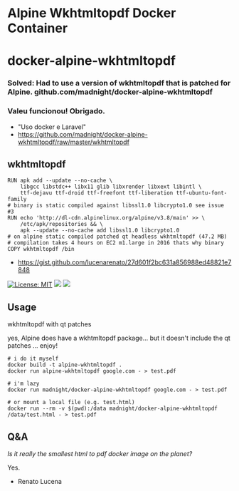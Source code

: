# Alpine Wkhtmltopdf Docker Container


# docker-alpine-wkhtmltopdf
### Solved: Had to use a version of wkhtmltopdf that is patched for Alpine. github.com/madnight/docker-alpine-wkhtmltopdf
### Valeu funcionou! Obrigado. 
- "Uso docker e Laravel"
- https://github.com/madnight/docker-alpine-wkhtmltopdf/raw/master/wkhtmltopdf

## wkhtmltopdf
```
RUN apk add --update --no-cache \
    libgcc libstdc++ libx11 glib libxrender libxext libintl \
    ttf-dejavu ttf-droid ttf-freefont ttf-liberation ttf-ubuntu-font-family
# binary is static compiled against libssl1.0 libcrypto1.0 see issue #3
RUN echo 'http://dl-cdn.alpinelinux.org/alpine/v3.8/main' >> \
    /etc/apk/repositories && \
    apk --update --no-cache add libssl1.0 libcrypto1.0
# on alpine static compiled patched qt headless wkhtmltopdf (47.2 MB)
# compilation takes 4 hours on EC2 m1.large in 2016 thats why binary
COPY wkhtmltopdf /bin
```

- https://gist.github.com/lucenarenato/27d601f2bc631a856988ed48821e7848

[![License: MIT](https://img.shields.io/badge/License-MIT-brightgreen.svg)](https://opensource.org/licenses/MIT)
[![](https://travis-ci.org/madnight/docker-alpine-wkhtmltopdf.svg)](https://travis-ci.org/madnight/docker-alpine-wkhtmltopdf)
[![](https://images.microbadger.com/badges/image/madnight/docker-alpine-wkhtmltopdf.svg)](https://microbadger.com/images/madnight/docker-alpine-wkhtmltopdf "Get your own image badge on microbadger.com")

## Usage

wkhtmltopdf with qt patches

yes, Alpine does have a wkhtmltopdf package... but it doesn't include the qt patches ... enjoy!


```
# i do it myself
docker build -t alpine-wkhtmltopdf .
docker run alpine-wkhtmltopdf google.com - > test.pdf

# i'm lazy
docker run madnight/docker-alpine-wkhtmltopdf google.com - > test.pdf

# or mount a local file (e.g. test.html)
docker run --rm -v $(pwd):/data madnight/docker-alpine-wkhtmltopdf /data/test.html - > test.pdf
```

## Q&A
*Is it really the smallest html to pdf docker image on the planet?*

Yes.

- Renato Lucena

